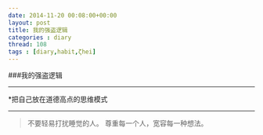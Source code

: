 ```yaml
---
date: 2014-11-20 00:08:00+00:00
layout: post
title: 我的强盗逻辑
categories : diary
thread: 108
tags : [diary,habit,ζhei]
---
```


###我的强盗逻辑
***
*把自己放在道德高点的思维模式
***
>不要轻易打扰睡觉的人。
尊重每一个人，宽容每一种想法。


